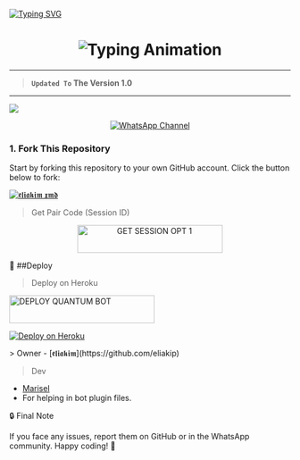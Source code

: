 
<a href="https://git.io/typing-svg"><img src="https://readme-typing-svg.demolab.com?font=Black+Ops+One&size=100&pause=1000&color=FF0000&center=true&width=1000&height=200&lines=ELIAKIM-XMD" alt="Typing SVG" /></a>
  </p>

<h1 align="center">
  <img src="https://readme-typing-svg.herokuapp.com?font=Fira+Code&size=25&duration=3000&color=00FF00&background=000000&center=true&vCenter=true&width=600&lines=⚡+ELIAKIM+XMD+ELIAKIM+VERSION;🔥+The+Most+Powerful+WhatsApp+Bot;💻+Crafted+by+Eliakim+kiplagat;🚀+Next-Gen+Eliakim+Technology;🌈+Fast+⚡+Secure+🔒+Reliable+✅" alt="Typing Animation">
</h1>
  
---   

> **`Updated To` The Version 1.0**

---

<a><img src='https://files.catbox.moe/4i1zqg.jpg'/></a>

<div align="center">
  
[![WhatsApp Channel](https://img.shields.io/badge/Join-WhatsApp%20Channel-FF00F8?style=big-square&logo=whatsapp)](https://whatsapp.com/channel/0029VbAF7Og65yD6dbZeBv2t)
</div>



### 1. Fork This Repository

Start by forking this repository to your own GitHub account. Click the button below to fork:

  <a href="https://github.com/eliakip/Eliakim-Xmd/fork"><img title="𝖊𝖑𝖎𝖆𝖐𝖎𝖒 𝖝𝖒𝖉" src="https://img.shields.io/badge/FORK-𝖊𝖑𝖎𝖆𝖐𝖎𝖒-𝖝𝖒𝖉h?color=green&style=for-the-badge&logo=stackshare"></a>

> Get Pair Code (Session ID)



<!-- Action Buttons -->
<p align="center">
  <a href="https://pairx-5632203cf1e2.herokuapp.com/">
    <img title="GET SESSION OPT 1" src="https://img.shields.io/badge/🔑_GET_ELIAKIM_SESSION-000000?style=for-the-badge&logo=eliakim&logoColor=white&color=skyblue" width="260" height="50"/>
  </a>
 
🚀 ##Deploy

> Deploy on Heroku
>
  <a href="https://www.ibrahimadams.site/Deploy">
    <img title="DEPLOY QUANTUM BOT" src="[https://img.shields.io/badge/🚀_DEPLOY_ON_HEROKU-000000?style=for-the-badge&logo=heroku&logoColor=white&color=FF00FF](https://img.shields.io/badge/Deploy%20on-Heroku-FF004D?style=for-the-badge&logo=heroku&logoColor=white)" width="260" height="50"/>
  </a>
</p>



<p align="left">  
<a href='https://dashboard.heroku.com/new?template=https://github.com/eliakip/Eliakim-Xmd' target="_blank"><img alt='Deploy on Heroku' src='https://img.shields.io/badge/Deploy%20on-Heroku-FF004D?style=for-the-badge&logo=heroku&logoColor=white'/></a>  
</p> 

</p>
> Owner 
- [𝖊𝖑𝖎𝖆𝖐𝖎𝖒](https://github.com/eliakip)

> Dev
- [Marisel](https://github.com/betingrich3)
- For helping in bot plugin files.
  



🔒 Final Note

If you face any issues, report them on GitHub or in the WhatsApp community.
Happy coding! 🚀 
